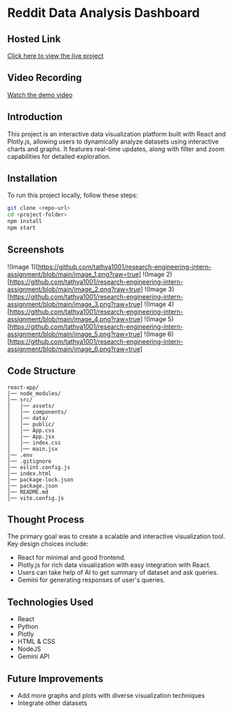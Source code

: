 # Reddit Data Analysis Dashboard

## Hosted Link
[Click here to view the live project](https://redditanalysis.vercel.app/)

## Video Recording
[Watch the demo video](https://drive.google.com/file/d/1Bbjpk_lXaonu0oOUnszneN2B1ULP4B-U/view?usp=sharing)



## Introduction
This project is an interactive data visualization platform built with React and Plotly.js, allowing users to dynamically analyze datasets using interactive charts and graphs. It features real-time updates, along with filter and zoom capabilities for detailed exploration.


## Installation
To run this project locally, follow these steps:

```sh
git clone <repo-url>
cd <project-folder>
npm install
npm start
```
## Screenshots

!(Image 1)[https://github.com/tathya1001/research-engineering-intern-assignment/blob/main/image_1.png?raw=true]
!(Image 2)[https://github.com/tathya1001/research-engineering-intern-assignment/blob/main/image_2.png?raw=true]
!(Image 3)[https://github.com/tathya1001/research-engineering-intern-assignment/blob/main/image_3.png?raw=true]
!(Image 4)[https://github.com/tathya1001/research-engineering-intern-assignment/blob/main/image_4.png?raw=true]
!(Image 5)[https://github.com/tathya1001/research-engineering-intern-assignment/blob/main/image_5.png?raw=true]
!(Image 6)[https://github.com/tathya1001/research-engineering-intern-assignment/blob/main/image_6.png?raw=true]


## Code Structure

```
react-app/
│── node_modules/  
│── src/
│   │── assets/
│   │── components/
│   │── data/
│   │── public/
│   │── App.css
│   │── App.jsx
│   │── index.css
│   │── main.jsx
│── .env
│── .gitignore
│── eslint.config.js
│── index.html
│── package-lock.json
│── package.json
│── README.md
│── vite.config.js
```


## Thought Process
The primary goal was to create a scalable and interactive visualization tool. Key design choices include:

- React for minimal and good frontend.
- Plotly.js for rich data visualization with easy integration with React.
- Users can take help of AI to get summary of dataset and ask queries.
- Gemini for generating responses of user's queries.


## Technologies Used

- React
- Python
- Plotly
- HTML & CSS
- NodeJS
- Gemini API

## Future Improvements

- Add more graphs and plots with diverse visualization techniques
- Integrate other datasets

